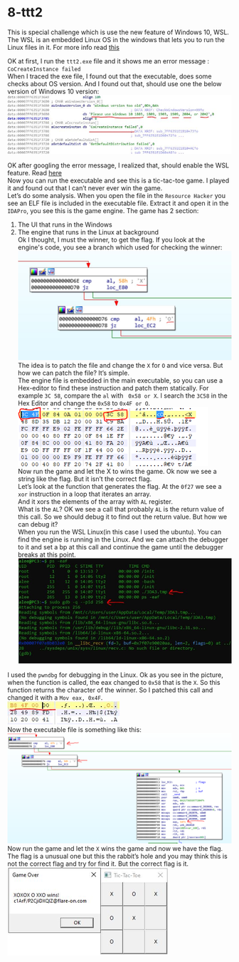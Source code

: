 # 8-ttt2  
This is special challenge which is use the new feature of Windows 10, WSL. The WSL is an embedded Linux OS in the windows that lets you to run the Linux files in it. For more info read [this]( https://en.wikipedia.org/wiki/Windows_Subsystem_for_Linux)  
  
OK at first, I run the ```ttt2.exe``` file and it shows me an error message :``` CoCreateInstance failed```  
When I traced the exe file, I found out that the executable, does some checks about OS version. And I found out that, should use one the below version of Windows 10 version:   
![alt text](https://github.com/aleeamini/Flareon7-2020/blob/main/8/winver.jpg)  

OK after googling the error message, I realized that, should enable the WSL feature. Read [here]( https://docs.microsoft.com/en-us/windows/wsl/install-win10)  
Now you can run the executable and see this is a tic-tac-toe game. I played it and found out that I can’t never ever win the game.  
Let’s do some analysis. When you open the file in the ```Resource Hacker``` you see an ELF file is included in the executable file. Extract it and open it in the ```IDAPro```, you see this is the game engine. The game has 2 section:  
1. The UI that runs in the Windows  
2. The engine that runs in the Linux at background  
Ok I thought, I must the winner, to get the flag. If you look at the engine's code, you see a branch which used for checking the winner:  
![alt text](https://github.com/aleeamini/Flareon7-2020/blob/main/8/check_the_winner.png)  
The idea is to patch the file and change the ```X``` for ```O``` and vice versa. But how we can patch the file? It’s simple.  
The engine file is embedded in the main executable, so you can use a Hex-editor to find these instruction and patch them statically. For example ```3C 58```, compare the ```al``` with ``` 0x58 or X```. I search the ```3C58``` in the Hex Editor and change the ```0x58``` to ```0x4F or O```.  
 ![alt text](https://github.com/aleeamini/Flareon7-2020/blob/main/8/swapxo.png)  
Now run the game and let the X to wins the game. Ok now we see a string like the flag. But it isn’t the correct flag.  
Let’s look at the function that generates the flag. At the ```0f27``` we see a ```xor``` instruction in a loop that iterates an array.  
And it xors the elements of the array with ```AL``` register.  
What is the ```AL```? OK we see a call that probably ```AL``` is the return value of this call. So we should debug it to find out the return value. But how we can debug it?  
When you run the WSL Linux(in this case I used the ubuntu). You can find the engine is running in the Linux. And we can attach the debugger to it and set a bp at this call and continue the game until the debugger breaks at this point.  
 ![alt text](https://github.com/aleeamini/Flareon7-2020/blob/main/8/ps.png)  

I used the ```pwndbg``` for debugging in the Linux. Ok as you see in the picture, when the function is called, the eax changed to ```0x58``` that is the ```X```. So this function returns the character of the winner. So I patched this call and changed it with a ```Mov eax, 0x4F```.  
 ![alt text](https://github.com/aleeamini/Flareon7-2020/blob/main/8/patchcall.png)  
Now the executable file is something like this:  
 ![alt text](https://github.com/aleeamini/Flareon7-2020/blob/main/8/pathced.png)  
Now run the game and let the ```X``` wins the game and now we have the flag. The flag is a unusual one but this the rabbit’s hole and you may think this is not the correct flag and try for find it. But the correct flag is it.  
 ![alt text](https://github.com/aleeamini/Flareon7-2020/blob/main/8/flag.png) 

